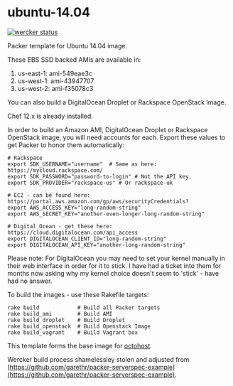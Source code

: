 ubuntu-14.04
=================

[![wercker status](https://app.wercker.com/status/f2b4672ad600e859f9209a67a8b0f5c6/m "wercker status")](https://app.wercker.com/project/bykey/f2b4672ad600e859f9209a67a8b0f5c6)

Packer template for Ubuntu 14.04 image.

These EBS SSD backed AMIs are available in:

1. us-east-1: ami-549eae3c
2. us-west-1: ami-43947707
3. us-west-2: ami-f35078c3

You can also build a DigitalOcean Droplet or Rackspace OpenStack Image.

Chef 12.x is already installed.

In order to build an Amazon AMI, DigitalOcean Droplet or Rackspace OpenStack image, you will need accounts for each. Export these values to get Packer to honor them automatically:

    # Rackspace
    export SDK_USERNAME="username"  # Same as here: https://mycloud.rackspace.com/
    export SDK_PASSWORD="password-to-login" # Not the API key.
    export SDK_PROVIDER="rackspace-us" # Or rackspace-uk

    # EC2 - can be found here: https://portal.aws.amazon.com/gp/aws/securityCredentials?
    export AWS_ACCESS_KEY="long-random-string"
    export AWS_SECRET_KEY="another-even-longer-long-random-string"

    # Digital Ocean - get these here: https://cloud.digitalocean.com/api_access
    export DIGITALOCEAN_CLIENT_ID="long-random-string"
    export DIGITALOCEAN_API_KEY="another-long-random-string"

Please note: For DigitalOcean you may need to set your kernel manually in their web interface in order for it to stick. I have had a ticket into them for months now asking why my kernel choice doesn't seem to 'stick' - have had no answer.

To build the images - use these Rakefile targets:

    rake build            # Build all Packer targets
    rake build_ami        # Build AMI
    rake build_droplet    # Build Droplet
    rake build_openstack  # Build Openstack Image
    rake build_vagrant    # Build Vagrant box

This template forms the base image for [octohost](http://www.octohost.io).

Wercker build process shamelessley stolen and adjusted from [https://github.com/garethr/packer-serverspec-example](https://github.com/garethr/packer-serverspec-example).
